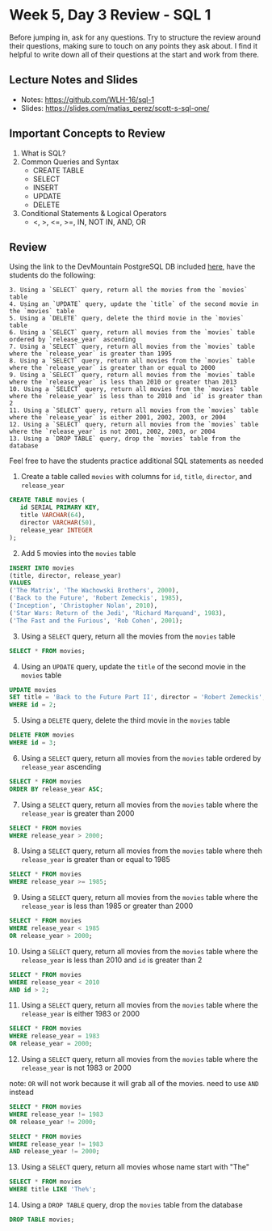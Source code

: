 # Week 5, Day 3 Review - SQL 1

Before jumping in, ask for any questions. Try to structure the review around their questions, making sure to touch on any points they ask about. I find it helpful to write down all of their questions at the start and work from there.

## Lecture Notes and Slides

- Notes: https://github.com/WLH-16/sql-1
- Slides: https://slides.com/matias_perez/scott-s-sql-one/

## Important Concepts to Review

1. What is SQL?
2. Common Queries and Syntax
   - CREATE TABLE
   - SELECT
   - INSERT
   - UPDATE
   - DELETE
3. Conditional Statements & Logical Operators
   - <, >, <=, >=, IN, NOT IN, AND, OR

## Review
Using the link to the DevMountain PostgreSQL DB included [here](https://postgres.devmountain.com/), have the students do the following:


    3. Using a `SELECT` query, return all the movies from the `movies` table
    4. Using an `UPDATE` query, update the `title` of the second movie in the `movies` table
    5. Using a `DELETE` query, delete the third movie in the `movies` table
    6. Using a `SELECT` query, return all movies from the `movies` table ordered by `release_year` ascending
    7. Using a `SELECT` query, return all movies from the `movies` table where the `release_year` is greater than 1995
    8. Using a `SELECT` query, return all movies from the `movies` table where the `release_year` is greater than or equal to 2000
    9. Using a `SELECT` query, return all movies from the `movies` table where the `release_year` is less than 2010 or greater than 2013
    10. Using a `SELECT` query, return all movies from the `movies` table where the `release_year` is less than to 2010 and `id` is greater than 2
    11. Using a `SELECT` query, return all movies from the `movies` table where the `release_year` is either 2001, 2002, 2003, or 2004
    12. Using a `SELECT` query, return all movies from the `movies` table where the `release_year` is not 2001, 2002, 2003, or 2004
    13. Using a `DROP TABLE` query, drop the `movies` table from the database

Feel free to have the students practice additional SQL statements as needed

1. Create a table called `movies` with columns for `id`, `title`, `director`, and `release_year`
```SQL
CREATE TABLE movies (
   id SERIAL PRIMARY KEY,
   title VARCHAR(64),
   director VARCHAR(50),
   release_year INTEGER
);
```
2. Add 5 movies into the `movies` table
```SQL
INSERT INTO movies
(title, director, release_year)
VALUES
('The Matrix', 'The Wachowski Brothers', 2000),
('Back to the Future', 'Robert Zemeckis', 1985),
('Inception', 'Christopher Nolan', 2010),
('Star Wars: Return of the Jedi', 'Richard Marquand', 1983),
('The Fast and the Furious', 'Rob Cohen', 2001);
```
3. Using a `SELECT` query, return all the movies from the `movies` table
```SQL
SELECT * FROM movies;
```
4. Using an `UPDATE` query, update the `title` of the second movie in the `movies` table
```SQL
UPDATE movies
SET title = 'Back to the Future Part II', director = 'Robert Zemeckis', release_year = 1989 
WHERE id = 2;
```
5. Using a `DELETE` query, delete the third movie in the `movies` table
```SQL
DELETE FROM movies
WHERE id = 3;
```
6. Using a `SELECT` query, return all movies from the `movies` table ordered by `release_year` ascending
```SQL
SELECT * FROM movies
ORDER BY release_year ASC;
```
7. Using a `SELECT` query, return all movies from the `movies` table where the `release_year` is greater than 2000
```SQL
SELECT * FROM movies
WHERE release_year > 2000;
```
8. Using a `SELECT` query, return all movies from the `movies` table where theh `release_year` is greater than or equal to 1985
```SQL
SELECT * FROM movies
WHERE release_year >= 1985;
```
9. Using a `SELECT` query, return all movies from the `movies` table where the `release_year` is less than 1985 or greater than 2000
```SQL
SELECT * FROM movies
WHERE release_year < 1985
OR release_year > 2000;
```
10. Using a `SELECT` query, return all movies from the `movies` table where the `release_year` is less than 2010 and `id` is greater than 2
```SQL
SELECT * FROM movies
WHERE release_year < 2010
AND id > 2;
```
11. Using a `SELECT` query, return all movies from the `movies` table where the `release_year` is either 1983 or 2000
```SQL
SELECT * FROM movies
WHERE release_year = 1983
OR release_year = 2000;
```
12. Using a `SELECT` query, return all movies from the `movies` table where the `release_year` is not 1983 or 2000

note: `OR` will not work because it will grab all of the movies. need to use `AND` instead
```SQL
SELECT * FROM movies
WHERE release_year != 1983
OR release_year != 2000;

SELECT * FROM movies
WHERE release_year != 1983
AND release_year != 2000;
```

13. Using a `SELECT` query, return all movies whose name start with "The"
```SQL
SELECT * FROM movies
WHERE title LIKE 'The%';
```

14. Using a `DROP TABLE` query, drop the `movies` table from the database
```SQL
DROP TABLE movies;
```